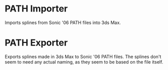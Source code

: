 # PATH Importer
Imports splines from Sonic '06 PATH files into 3ds Max.

# PATH Exporter
Exports splines made in 3ds Max to Sonic '06 PATH files. The splines don't seem to need any actual naming, as they seem to be based on the file itself.
